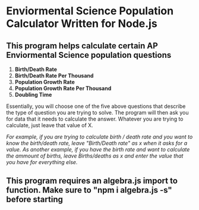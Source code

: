 # Enviormental Science Population Calculator Written for Node.js 
## This program helps calculate certain AP Enviormental Science population questions
1) **Birth/Death Rate**
2) **Birth/Death Rate Per Thousand**
3) **Population Growth Rate**
4) **Population Growth Rate Per Thousand**
5) **Doubling Time**

Essentially, you will choose one of the five above questions that describe the type of question you are trying to solve.
The program will then ask you for data that it needs to calculate the answer.
Whatever you are trying to calculate, just leave that value of X.


*For example, if you are trying to calculate birth / death rate and you want to know the birth/death rate, leave "Birth/Death rate" as x when it asks for a value.*
*As another example, if you have the birth rate and want to calculate the ammount of births, leave Births/deaths as x and enter the value that you have for everything else.*


## This program requires an algebra.js import to function. Make sure to "npm i algebra.js -s" before starting




